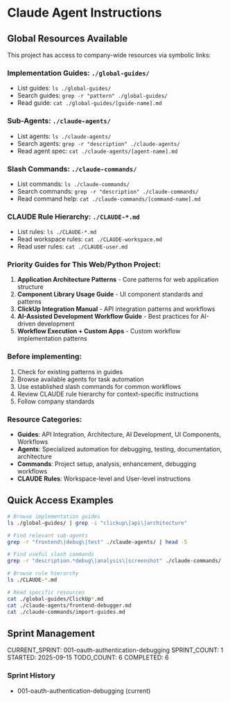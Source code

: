 # Claude Agent Instructions

## Global Resources Available
This project has access to company-wide resources via symbolic links:

### Implementation Guides: `./global-guides/`
- List guides: `ls ./global-guides/`
- Search guides: `grep -r "pattern" ./global-guides/`
- Read guide: `cat ./global-guides/[guide-name].md`

### Sub-Agents: `./claude-agents/`
- List agents: `ls ./claude-agents/`
- Search agents: `grep -r "description" ./claude-agents/`
- Read agent spec: `cat ./claude-agents/[agent-name].md`

### Slash Commands: `./claude-commands/`
- List commands: `ls ./claude-commands/`
- Search commands: `grep -r "description" ./claude-commands/`
- Read command help: `cat ./claude-commands/[command-name].md`

### CLAUDE Rule Hierarchy: `./CLAUDE-*.md`
- List rules: `ls ./CLAUDE-*.md`
- Read workspace rules: `cat ./CLAUDE-workspace.md`
- Read user rules: `cat ./CLAUDE-user.md`

### Priority Guides for This Web/Python Project:
1. **Application Architecture Patterns** - Core patterns for web application structure
2. **Component Library Usage Guide** - UI component standards and patterns
3. **ClickUp Integration Manual** - API integration patterns and workflows
4. **AI-Assisted Development Workflow Guide** - Best practices for AI-driven development
5. **Workflow Execution + Custom Apps** - Custom workflow implementation patterns

### Before implementing:
1. Check for existing patterns in guides
2. Browse available agents for task automation
3. Use established slash commands for common workflows
4. Review CLAUDE rule hierarchy for context-specific instructions
5. Follow company standards

### Resource Categories:
- **Guides**: API Integration, Architecture, AI Development, UI Components, Workflows
- **Agents**: Specialized automation for debugging, testing, documentation, architecture
- **Commands**: Project setup, analysis, enhancement, debugging workflows
- **CLAUDE Rules**: Workspace-level and User-level instructions

## Quick Access Examples

```bash
# Browse implementation guides
ls ./global-guides/ | grep -i "clickup\|api\|architecture"

# Find relevant sub-agents
grep -r "frontend\|debug\|test" ./claude-agents/ | head -5

# Find useful slash commands
grep -r "description.*debug\|analysis\|screenshot" ./claude-commands/

# Browse rule hierarchy
ls ./CLAUDE-*.md

# Read specific resources
cat ./global-guides/ClickUp*.md
cat ./claude-agents/frontend-debugger.md
cat ./claude-commands/import-guides.md
```

## Sprint Management
CURRENT_SPRINT: 001-oauth-authentication-debugging
SPRINT_COUNT: 1
STARTED: 2025-09-15
TODO_COUNT: 6
COMPLETED: 6

### Sprint History
- 001-oauth-authentication-debugging (current)